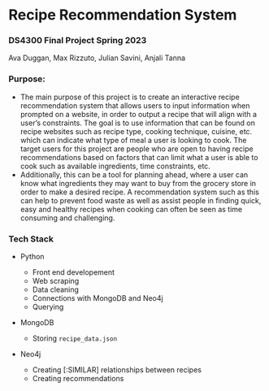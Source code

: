 # Recipe Recommendation System

### DS4300 Final Project Spring 2023
Ava Duggan, Max Rizzuto, Julian Savini, Anjali Tanna


### Purpose: 
- The main purpose of this project is to create an interactive recipe recommendation system that allows users to input information when prompted on a website, in order to output a recipe that will align with a user’s constraints. The goal is to use information that can be found on recipe websites such as recipe type, cooking technique, cuisine, etc. which can indicate what type of meal a user is looking to cook. The target users for this project are people who are open to having recipe recommendations based on factors that can limit what a user is able to cook such as available ingredients, time constraints, etc. 
- Additionally, this can be a tool for planning ahead, where a user can know what ingredients they may want to buy from the grocery store in order to make a desired recipe. A recommendation system such as this can help to prevent food waste as well as assist people in finding quick, easy and healthy recipes when cooking can often be seen as time consuming and challenging. 

### Tech Stack
- Python 
  - Front end developement
  - Web scraping
  - Data cleaning
  - Connections with MongoDB and Neo4j
  - Querying

- MongoDB
  - Storing `recipe_data.json`

- Neo4j
  - Creating [:SIMILAR] relationships between recipes
  - Creating recommendations
